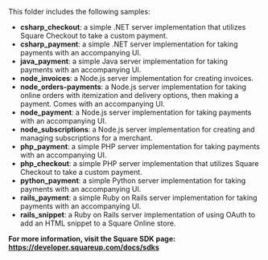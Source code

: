 
This folder includes the following samples:

* __csharp_checkout__: a simple .NET server implementation that utilizes Square Checkout
to take a custom payment.
* __csharp_payment__: a simple .NET server implementation for taking payments with an accompanying UI.
* __java_payment__: a simple Java server implementation for taking payments with an accompanying UI.
* __node_invoices__: a Node.js server implementation for creating invoices.
* __node_orders-payments__: a Node.js server implementation for taking online orders with itemization and delivery options, then making a payment. Comes with an accompanying UI.
* __node_payment__: a Node.js server implementation for taking payments with an accompanying UI.
* __node_subscriptions__: a Node.js server implementation for creating and managing subscriptions for a merchant.
* __php_payment__: a simple PHP server implementation for taking payments with an accompanying UI.
* __php_checkout__: a simple PHP server implementation that utilizes Square Checkout
to take a custom payment.
* __python_payment__: a simple Python server implementation for taking payments with an accompanying UI.
* __rails_payment__: a simple Ruby on Rails server implementation for taking payments with an accompanying UI.
* __rails_snippet__: a Ruby on Rails server implementation of using OAuth to add an HTML snippet to a Square Online store.


**For more information, visit the Square SDK page: https://developer.squareup.com/docs/sdks**
